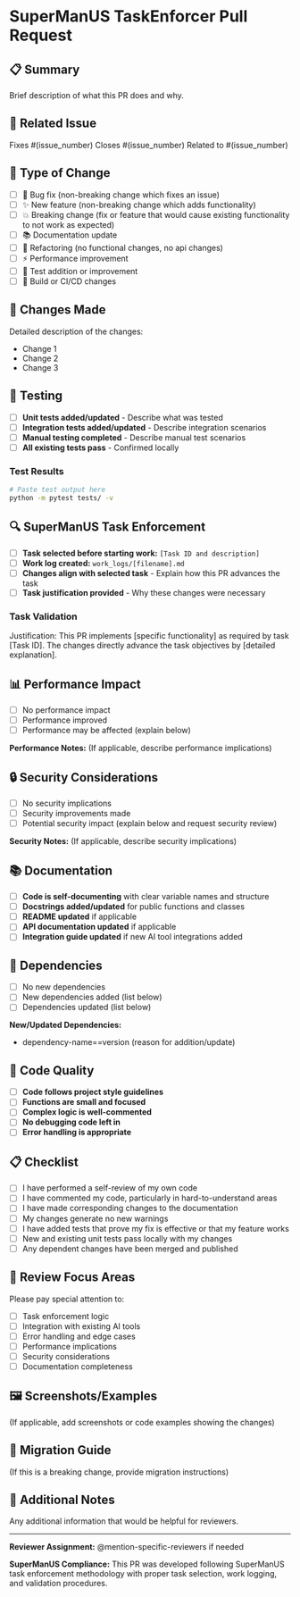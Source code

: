 # SuperManUS TaskEnforcer Pull Request

## 📋 Summary
Brief description of what this PR does and why.

## 🎯 Related Issue
Fixes #(issue_number)
Closes #(issue_number)
Related to #(issue_number)

## 🔄 Type of Change
- [ ] 🐛 Bug fix (non-breaking change which fixes an issue)
- [ ] ✨ New feature (non-breaking change which adds functionality)
- [ ] 💥 Breaking change (fix or feature that would cause existing functionality to not work as expected)
- [ ] 📚 Documentation update
- [ ] 🔧 Refactoring (no functional changes, no api changes)
- [ ] ⚡ Performance improvement
- [ ] 🧪 Test addition or improvement
- [ ] 🔨 Build or CI/CD changes

## 🚀 Changes Made
Detailed description of the changes:
- Change 1
- Change 2  
- Change 3

## 🧪 Testing
- [ ] **Unit tests added/updated** - Describe what was tested
- [ ] **Integration tests added/updated** - Describe integration scenarios
- [ ] **Manual testing completed** - Describe manual test scenarios
- [ ] **All existing tests pass** - Confirmed locally

### Test Results
```bash
# Paste test output here
python -m pytest tests/ -v
```

## 🔍 SuperManUS Task Enforcement
- [ ] **Task selected before starting work:** `[Task ID and description]`
- [ ] **Work log created:** `work_logs/[filename].md`
- [ ] **Changes align with selected task** - Explain how this PR advances the task
- [ ] **Task justification provided** - Why these changes were necessary

### Task Validation
Justification: This PR implements [specific functionality] as required by task [Task ID]. The changes directly advance the task objectives by [detailed explanation].

## 📊 Performance Impact
- [ ] No performance impact
- [ ] Performance improved
- [ ] Performance may be affected (explain below)

**Performance Notes:** 
(If applicable, describe performance implications)

## 🔒 Security Considerations
- [ ] No security implications
- [ ] Security improvements made
- [ ] Potential security impact (explain below and request security review)

**Security Notes:**
(If applicable, describe security implications)

## 📚 Documentation
- [ ] **Code is self-documenting** with clear variable names and structure
- [ ] **Docstrings added/updated** for public functions and classes
- [ ] **README updated** if applicable
- [ ] **API documentation updated** if applicable
- [ ] **Integration guide updated** if new AI tool integrations added

## 🔗 Dependencies
- [ ] No new dependencies
- [ ] New dependencies added (list below)
- [ ] Dependencies updated (list below)

**New/Updated Dependencies:**
- dependency-name==version (reason for addition/update)

## 🧹 Code Quality
- [ ] **Code follows project style guidelines**
- [ ] **Functions are small and focused**
- [ ] **Complex logic is well-commented**
- [ ] **No debugging code left in**
- [ ] **Error handling is appropriate**

## 📋 Checklist
- [ ] I have performed a self-review of my own code
- [ ] I have commented my code, particularly in hard-to-understand areas
- [ ] I have made corresponding changes to the documentation
- [ ] My changes generate no new warnings
- [ ] I have added tests that prove my fix is effective or that my feature works
- [ ] New and existing unit tests pass locally with my changes
- [ ] Any dependent changes have been merged and published

## 🎯 Review Focus Areas
Please pay special attention to:
- [ ] Task enforcement logic
- [ ] Integration with existing AI tools
- [ ] Error handling and edge cases
- [ ] Performance implications
- [ ] Security considerations
- [ ] Documentation completeness

## 🖼️ Screenshots/Examples
(If applicable, add screenshots or code examples showing the changes)

## 🔄 Migration Guide
(If this is a breaking change, provide migration instructions)

## 📝 Additional Notes
Any additional information that would be helpful for reviewers.

---

**Reviewer Assignment:**
@mention-specific-reviewers if needed

**SuperManUS Compliance:** This PR was developed following SuperManUS task enforcement methodology with proper task selection, work logging, and validation procedures.